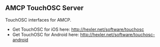 AMCP TouchOSC Server
--------------------

TouchOSC interfaces for AMCP.

* Get TouchOSC for iOS here: http://hexler.net/software/touchosc
* Get TouchOSC for Android here: http://hexler.net/software/touchosc-android

